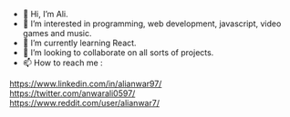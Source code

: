 - 👋 Hi, I’m Ali.
- 👀 I’m interested in programming, web development, javascript, video games and music.
- 🌱 I’m currently learning React.
- 💞️ I’m looking to collaborate on all sorts of projects.
- 📫 How to reach me :

https://www.linkedin.com/in/alianwar97/ \
https://twitter.com/anwarali0597/ \
https://www.reddit.com/user/alianwar7/

<!---
anwarali7/anwarali7 is a ✨ special ✨ repository because its `README.md` (this file) appears on your GitHub profile.
You can click the Preview link to take a look at your changes.
--->
